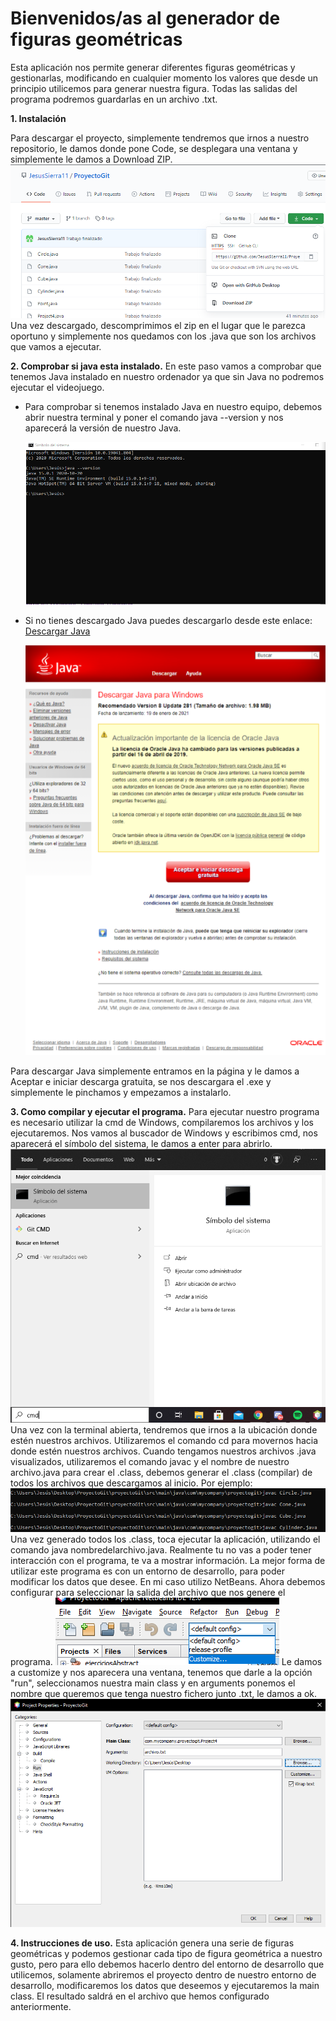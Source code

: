 # Bienvenidos/as al generador de figuras geométricas

Esta aplicación nos permite generar diferentes figuras geométricas y gestionarlas, modificando en cualquier momento los valores que desde un principio utilicemos para generar nuestra figura. Todas las salidas del programa podremos guardarlas en un archivo .txt.

**1. Instalación**

Para descargar el proyecto, simplemente tendremos que irnos a nuestro repositorio, le damos donde pone Code, se desplegara una ventana y simplemente le damos a Download ZIP. 
![Texto alternativo](/Imagenes/imagen1.png)
Una vez descargado, descomprimimos el zip en el lugar que le parezca oportuno y simplemente nos quedamos con los .java que son los archivos que vamos a ejecutar.

**2. Comprobar si java esta instalado.**
En este paso vamos a comprobar que tenemos Java instalado en nuestro ordenador ya que sin Java no podremos ejecutar el videojuego.
* Para comprobar si tenemos instalado Java en nuestro equipo, debemos abrir nuestra terminal y poner el comando java --version y nos aparecerá la versión de nuestro Java.

	![Texto alternativo](/Imagenes/imagen3.png)
* Si no tienes descargado Java puedes descargarlo desde este enlace: [Descargar Java](https://www.java.com/es/download/ie_manual.jsp?locale=es)

	![Texto alternativo](/Imagenes/imagen4.png)

Para descargar Java simplemente entramos en la página y le damos a Aceptar e iniciar descarga gratuita, se nos descargara el .exe y simplemente le pinchamos y empezamos a instalarlo.

**3. Como compilar y ejecutar el programa.**
Para ejecutar nuestro programa es necesario utilizar la cmd de Windows, compilaremos los archivos y los ejecutaremos.
Nos vamos al buscador de Windows y escribimos cmd, nos aparecerá el símbolo del sistema, le damos a enter para abrirlo.
![Texto alternativo](/Imagenes/imagen2.png)
Una vez con la terminal abierta, tendremos que irnos a la ubicación donde estén nuestros archivos. Utilizaremos el comando cd para movernos hacia donde estén nuestros archivos.
Cuando tengamos nuestros archivos .java visualizados, utilizaremos el comando javac y el nombre de nuestro archivo.java para crear el .class, debemos generar el .class (compilar) de todos los archivos que descargamos al inicio. Por ejemplo:
![Texto alternativo](/Imagenes/imagen5.png)
Una vez generado todos los .class, toca ejecutar la aplicación, utilizando el comando java nombredelarchivo.java.
Realmente tu no vas a poder tener interacción con el programa, te va a mostrar información.
La mejor forma de utilizar este programa es con un entorno de desarrollo, para poder modificar los datos que desee. En mi caso utilizo NetBeans.
Ahora debemos configurar para seleccionar la salida del archivo que nos genere el programa.
![Texto alternativo](/Imagenes/imagen6.png)
Le damos a customize y nos aparecera una ventana, tenemos que darle a la opción "run", seleccionamos nuestra main class y en arguments ponemos el nombre que queremos que tenga nuestro fichero junto .txt, le damos a ok.
![Texto alternativo](/Imagenes/imagen7.png)

**4. Instrucciones de uso.**
Esta aplicación genera una serie de figuras geométricas y podemos gestionar cada tipo de figura geométrica a nuestro gusto, pero para ello debemos hacerlo dentro del entorno de desarrollo que utilicemos, solamente abriremos el proyecto dentro de nuestro entorno de desarrollo, modificaremos los datos que deseemos y ejecutaremos la main class. El resultado saldrá en el archivo que hemos configurado anteriormente.

